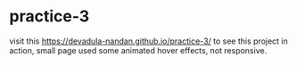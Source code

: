 # practice-3
visit this https://devadula-nandan.github.io/practice-3/ to see this project in action, 
small page used some animated hover effects, not responsive.
